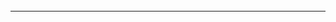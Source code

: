 ######
---



```sh

```

######
```sh

```

######
```sh

```


```sh

```


```sh

```


```sh

```


```sh

```


```sh

```


```sh

```


```sh

```


```sh

```

